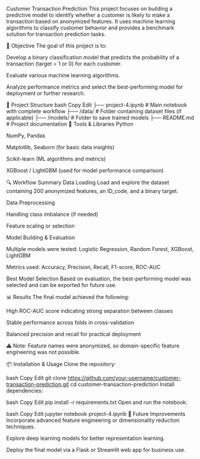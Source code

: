 Customer Transaction Prediction
This project focuses on building a predictive model to identify whether a customer is likely to make a transaction based on anonymized features. It uses machine learning algorithms to classify customer behavior and provides a benchmark solution for transaction prediction tasks.

📌 Objective
The goal of this project is to:

Develop a binary classification model that predicts the probability of a transaction (target = 1 or 0) for each customer.

Evaluate various machine learning algorithms.

Analyze performance metrics and select the best-performing model for deployment or further research.

📁 Project Structure
bash
Copy
Edit
├── project-4.ipynb       # Main notebook with complete workflow
├── /data/                # Folder containing dataset files (if applicable)
├── /models/              # Folder to save trained models
├── README.md             # Project documentation
🔧 Tools & Libraries
Python

NumPy, Pandas

Matplotlib, Seaborn (for basic data insights)

Scikit-learn (ML algorithms and metrics)

XGBoost / LightGBM (used for model performance comparison)

🔍 Workflow Summary
Data Loading
Load and explore the dataset containing 200 anonymized features, an ID_code, and a binary target.

Data Preprocessing

Handling class imbalance (if needed)

Feature scaling or selection

Model Building & Evaluation

Multiple models were tested: Logistic Regression, Random Forest, XGBoost, LightGBM

Metrics used: Accuracy, Precision, Recall, F1-score, ROC-AUC

Best Model Selection
Based on evaluation, the best-performing model was selected and can be exported for future use.

📊 Results
The final model achieved the following:

High ROC-AUC score indicating strong separation between classes

Stable performance across folds in cross-validation

Balanced precision and recall for practical deployment

⚠️ Note: Feature names were anonymized, so domain-specific feature engineering was not possible.

📦 Installation & Usage
Clone the repository:

bash
Copy
Edit
git clone https://github.com/your-username/customer-transaction-prediction.git
cd customer-transaction-prediction
Install dependencies:

bash
Copy
Edit
pip install -r requirements.txt
Open and run the notebook:

bash
Copy
Edit
jupyter notebook project-4.ipynb
🧠 Future Improvements
Incorporate advanced feature engineering or dimensionality reduction techniques.

Explore deep learning models for better representation learning.

Deploy the final model via a Flask or Streamlit web app for business use.


